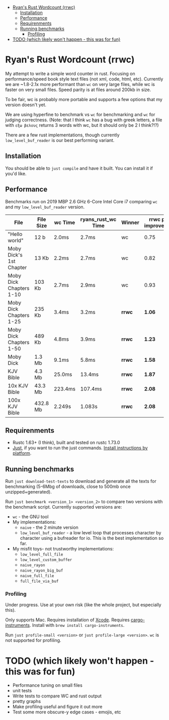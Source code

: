 
- [Ryan's Rust Wordcount (rrwc)](#ryans-rust-wordcount-rrwc)
  - [Installation](#installation)
  - [Performance](#performance)
  - [Requirenments](#requirenments)
  - [Running benchmarks](#running-benchmarks)
    - [Profiling](#profiling)
- [TODO (which likely won't happen - this was for fun)](#todo-which-likely-wont-happen---this-was-for-fun)

# Ryan's Rust Wordcount (rrwc)

My attempt to write a simple word counter in rust. Focusing on performance/speed book style text files (not xml, code, html, etc). Currently we are ~1.8-2.1x more performant than `wc` on very large files, while wc is faster on very small files. Speed parity is at files around 200kb in size.

To be fair, wc is probably more portable and supports a few options that my version doesn't yet.

We are using hyperfine to benchmark vs `wc` for benchmarking and `wc` for judging correctness. (Note: that I think `wc` has a bug with greek letters, a file with `εξω βελους` returns 3 words with wc, but it should only be 2 I think?!?)

There are a few rust implementations, though currently `low_level_buf_reader` is our best performing variant.

## Installation

You should be able to `just compile` and have it built. You can install it if you'd like.

## Performance

Benchmarks run on 2019 MBP 2.6 GHz 6-Core Intel Core i7 comparing `wc` and my `low_level_buf_reader` version.

| File                    | File Size | wc Time | ryans_rust_wc Time | Winner   | rrwc perf improvement |
| ----------------------- | --------- | ------- | ------------------ | -------- | --------------------- |
| "Hello world"           | 12 b      | 2.0ms   | 2.7ms              | wc       | 0.75                  |
| Moby Dick's 1st Chapter | 13 Kb     | 2.2ms   | 2.7ms              | wc       | 0.82                  |
| Moby Dick Chapters 1-10 | 103 Kb    | 2.7ms   | 2.9ms              | wc       | 0.93                  |
| Moby Dick Chapters 1-25 | 235 Kb    | 3.4ms   | 3.2ms              | **rrwc** | **1.06**              |
| Moby Dick Chapters 1-50 | 489 Kb    | 4.8ms   | 3.9ms              | **rrwc** | **1.23**              |
| Moby Dick               | 1.3 Mb    | 9.1ms   | 5.8ms              | **rrwc** | **1.58**              |
| KJV Bible               | 4.3 Mb    | 25.0ms  | 13.4ms             | **rrwc** | **1.87**              |
| 10x KJV Bible           | 43.3 Mb   | 223.4ms | 107.4ms            | **rrwc** | **2.08**              |
| 100x KJV Bible          | 432.8 Mb  | 2.249s  | 1.083s             | **rrwc** | **2.08**              |

## Requirenments

- Rustc 1.63+ (I think), built and tested on rustc 1.73.0
- [Just](https://github.com/casey/just), if you want to run the just commands. [Install instructions by platform](https://github.com/casey/just#installation).

## Running benchmarks

Run `just download-test-texts` to download and generate all the texts for benchmarking (5-6Mbg of downloads, close to 500mb once unzipped+generated).

Run `just benchmark <version_1> <version_2>` to compare two versions with the benchmark script. Currently supported versions are:
- `wc` - the GNU tool
- My implementations:
  - `naive` - the 2 minute version
  - `low_level_buf_reader` - a low level loop that processes character by character using a bufreader for io. This is the best implementation so far.
- My misfit toys- not trustworthy implementations: 
  - `low_level_full_file`
  - `low_level_custom_buffer`
  - `naive_rayon`
  - `naive_rayon_big_buf`
  - `naive_full_file`
  - `full_file_via_buf`

### Profiling

Under progress. Use at your own risk (like the whole project, but especially this).

Only supports Mac. Requires installation of [Xcode](https://apps.apple.com/us/app/xcode/id497799835?mt=12). Requires [cargo-instruments](https://github.com/cmyr/cargo-instruments). Install with `brew install cargo-instruments`.

Run `just profile-small <version>` or `just profile-large <version>`. `wc` is not supported for profiling.


# TODO (which likely won't happen - this was for fun)

- Performance tuning on small files
- unit tests
- Write tests to compare WC and rust output
- pretty graphs
- Make profiling useful and figure it out more
- Test some more obscure-y edge cases - emojis, etc

